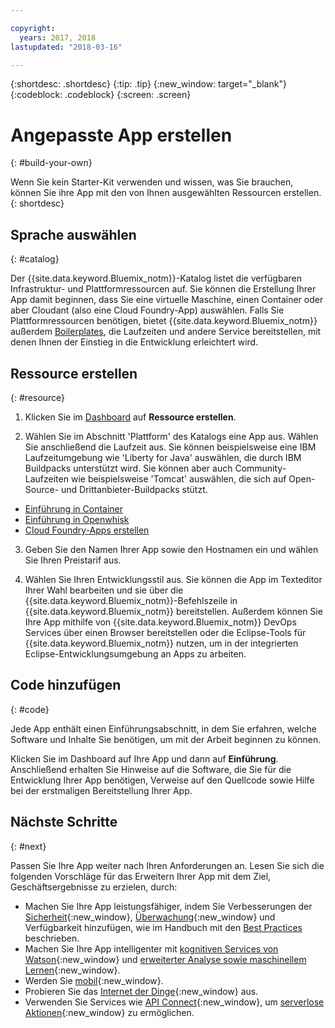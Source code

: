 ```yaml
---

copyright:
  years: 2017, 2018
lastupdated: "2018-03-16"

---
```


{:shortdesc: .shortdesc}
{:tip: .tip}
{:new_window: target="_blank"}
{:codeblock: .codeblock}
{:screen: .screen}

# Angepasste App erstellen
{: #build-your-own}

Wenn Sie kein Starter-Kit verwenden und wissen, was Sie brauchen, können Sie ihre App mit den von Ihnen ausgewählten Ressourcen erstellen.
{: shortdesc}

## Sprache auswählen
{: #catalog}

Der {{site.data.keyword.Bluemix_notm}}-Katalog listet die verfügbaren Infrastruktur- und Plattformressourcen auf. Sie können die Erstellung Ihrer App damit beginnen, dass Sie eine virtuelle Maschine, einen Container oder aber Cloudant (also eine Cloud Foundry-App) auswählen. Falls Sie Plattformressourcen benötigen, bietet {{site.data.keyword.Bluemix_notm}} außerdem [Boilerplates](https://console.bluemix.net/catalog/?taxonomyNavigation=apps&category=blueprints), die Laufzeiten und andere Service bereitstellen, mit denen Ihnen der Einstieg in die Entwicklung erleichtert wird.

## Ressource erstellen
{: #resource}

1. Klicken Sie im [Dashboard](https://console.bluemix.net/) auf **Ressource erstellen**.

2. Wählen Sie im Abschnitt 'Plattform' des Katalogs eine App aus. Wählen Sie anschließend die Laufzeit aus. Sie können beispielsweise eine IBM Laufzeitumgebung wie 'Liberty for Java' auswählen, die durch IBM Buildpacks unterstützt wird. Sie können aber auch Community-Laufzeiten wie beispielsweise 'Tomcat' auswählen, die sich auf Open-Source- und Drittanbieter-Buildpacks stützt.

  * [Einführung in Container](../containers/container_index.html)
  * [Einführung in Openwhisk](../openwhisk/index.html)
  * [Cloud Foundry-Apps erstellen](../cfapps/index.html#creating_cloud_foundry_apps)

3. Geben Sie den Namen Ihrer App sowie den Hostnamen ein und wählen Sie Ihren Preistarif aus.

4. Wählen Sie Ihren Entwicklungsstil aus. Sie können die App im Texteditor Ihrer Wahl bearbeiten und sie über die {{site.data.keyword.Bluemix_notm}}-Befehlszeile in {{site.data.keyword.Bluemix_notm}} bereitstellen. Außerdem können Sie Ihre App mithilfe von {{site.data.keyword.Bluemix_notm}} DevOps Services über einen Browser bereitstellen oder die Eclipse-Tools für {{site.data.keyword.Bluemix_notm}} nutzen, um in der integrierten Eclipse-Entwicklungsumgebung an Apps zu arbeiten.

## Code hinzufügen
{: #code}

Jede App enthält einen Einführungsabschnitt, in dem Sie erfahren, welche Software und Inhalte Sie benötigen, um mit der Arbeit beginnen zu können.

Klicken Sie im Dashboard auf Ihre App und dann auf **Einführung**. Anschließend erhalten Sie Hinweise auf die Software, die Sie für die Entwicklung Ihrer App benötigen, Verweise auf den Quellcode sowie Hilfe bei der erstmaligen Bereitstellung Ihrer App.

## Nächste Schritte
{: #next}

Passen Sie Ihre App weiter nach Ihren Anforderungen an. Lesen Sie sich die folgenden Vorschläge für das Erweitern Ihrer App mit dem Ziel, Geschäftsergebnisse zu erzielen, durch:

* Machen Sie Ihre App leistungsfähiger, indem Sie Verbesserungen der [Sicherheit](https://console.bluemix.net/catalog/?taxonomyNavigation=data&category=security){:new_window}, [Überwachung](https://console.bluemix.net/catalog/?category=devops){:new_window} und Verfügbarkeit hinzufügen, wie im Handbuch mit den [Best Practices](best-practice.html) beschrieben.
* Machen Sie Ihre App intelligenter mit [kognitiven Services von Watson](https://console.bluemix.net/catalog/?taxonomyNavigation=data&category=watson){:new_window} und [erweiterter Analyse sowie maschinellem Lernen](https://console.bluemix.net/catalog/?taxonomyNavigation=data&category=data){:new_window}.
* Werden Sie [mobil](https://console.bluemix.net/catalog/?category=mobile){:new_window}.
* Probieren Sie das [Internet der Dinge](https://console.bluemix.net/catalog/?category=iot){:new_window} aus.
* Verwenden Sie Services wie [API Connect](https://console.bluemix.net/catalog/?category=integration){:new_window}, um [serverlose Aktionen](https://console.bluemix.net/catalog/?category=whisk){:new_window} zu ermöglichen.

